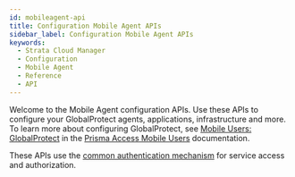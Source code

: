 ```yaml
---
id: mobileagent-api
title: Configuration Mobile Agent APIs
sidebar_label: Configuration Mobile Agent APIs
keywords:
  - Strata Cloud Manager
  - Configuration
  - Mobile Agent
  - Reference
  - API
---
```


Welcome to the Mobile Agent configuration APIs. Use these APIs to configure your GlobalProtect
agents, applications, infrastructure and more. To learn more about configuring GlobalProtect, see
[Mobile Users: GlobalProtect](https://docs.paloaltonetworks.com/prisma-access/administration/prisma-access-mobile-users/mobile-users-globalprotect)
in the [Prisma Access Mobile Users](https://docs.paloaltonetworks.com/prisma-access/administration/prisma-access-mobile-users)
documentation.

These APIs use the [common authentication mechanism](/scm/docs/getstarted) for service access and authorization.
